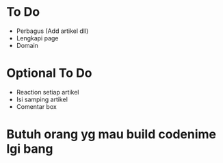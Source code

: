 # To Do

- Perbagus (Add artikel dll)
- Lengkapi page
- Domain

# Optional To Do 
- Reaction setiap artikel
- Isi samping artikel 
- Comentar box 

# Butuh orang yg mau build codenime lgi bang
